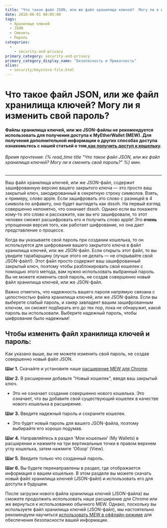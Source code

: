 ```yaml
---
title: "Что такое файл JSON, или же файл хранилища ключей?  Могу ли я изменить свой пароль?"
date: 2018-06-01 00:05:00
tags:
  - Хранилище ключей
  - JSON
  - Сменить
  - Пароль
categories:
  - 
    - security-and-privacy
primary_category: security-and-privacy
primary_category_display_name: "Безопасность и Приватность"
alias:
  - security/keystore-file.html
---
```


# **Что такое файл JSON, или же файл хранилища ключей?  Могу ли я изменить свой пароль?**

#### **Файлы хранилища ключей, или же JSON-файлы не рекомендуется использовать для получения доступа к MyEtherWallet (MEW).  Для получения дополнительной информации о других способах доступа ознакомьтесь с нашей статьей о том,[как получить доступ к кошельку](/@@@@@@/getting-started/how-to-access-your-wallet/).**

###### Время прочтения: {% read_time title "Что такое файл JSON, или же файл хранилища ключей? Могу ли я сменить свой пароль?" %} мин.

* * *

Ваш файл хранилища ключей, или же JSON-файл, содержит зашифрованную версию вашего закрытого ключа — это просто ваш закрытый ключ, закодированный в секретную строку символов. Взять, к примеру, слово apple. Если зашифровать это слово с разницей в 4 символа по алфавиту, оно будет выглядеть как dssoh. На первый взгляд совершенно непонятно, что означает dssoh. Однако если вы покажете кому-то это слово и расскажите, как вы его зашифровали, то этот человек сможет расшифровать его и получить слово apple! Это **очень** упрощенная версия того, как работает шифрование, но она дает представление о процессе.

Когда вы указываете свой пароль при создании кошелька, то он используется для шифрования вашего закрытого ключа в файл хранилища ключей, или же JSON-файл. Если открыть этот файл, то вы увидите тарабарщину (лучше этого не делать — не открывайте свой JSON-файл!). Этот файл просто содержит ваш зашифрованный закрытый ключ, поэтому чтобы разблокировать свой кошелек с помощью этого метода, вам нужно использовать выбранный пароль. Вы не можете изменить свой пароль, не создав совершенно новый файл хранилища ключей, или же JSON-файл.

Важно отметить, что надежность вашего пароля напрямую связана с целостностью файла хранилища ключей, или же JSON-файла. Если вы выберете слабый пароль, и хакер завладеет вашим зашифрованным ключом, он сможет подбирать его до тех пор, пока не обнаружит, какой пароль вы использовали. Выберите надежный пароль, чтобы шифрование было надежным!

## **Чтобы изменить файл хранилища ключей и пароль:**

Как указано выше, вы не можете изменить свой пароль, не создав совершенно новый файл JSON.

**Шаг 1.** Скачайте и установите наше [расширение MEW для Chrome](https://chrome.google.com/webstore/detail/myetherwallet/nlbmnnijcnlegkjjpcfjclmcfggfefdm?hl=en).

**Шаг 2.** В расширении добавьте "Новый кошелек", введя ваш закрытый ключ.

-   Это не означает создание совершенно нового кошелька. Это означает, что вы добавите свой существующий кошелек в качестве нового кошелька в расширение.

**Шаг 3.** Введите надежный пароль и сохраните кошелек.

-   Это будет новый пароль для вашего JSON-файла, поэтому выбирайте его хорошо подумав.

**Шаг 4.** Направляйтесь в раздел 'Мои кошельки' (Мy Wallets) в расширении и нажмите на три вертикальные точки в правом верхнем углу кошелька, затем нажмите 'Обзор' (View).

**Шаг 5.** Введите только что созданный пароль.

**Шаг 6.** Вы будете перенаправлены в раздел, где отображается информация о вашем кошельке. В этом разделе вы можете скачать новый файл хранилища ключей (JSON-файл) и использовать его для доступа в будущем.

После загрузки нового файла хранилища ключей (JSON-файла) вы сможете продолжить использовать наше расширение для Chrome или же вернуться к использованию обычного MEW. Однако, поскольку вы используете файл хранилища ключей (JSON-файл), мы настоятельно рекомендуем научиться [использовать MEW в оффлайн-режиме](/@@@@@@/offline/offline-mew-looks-weird/) для обеспечения безопасности вашей информации.
